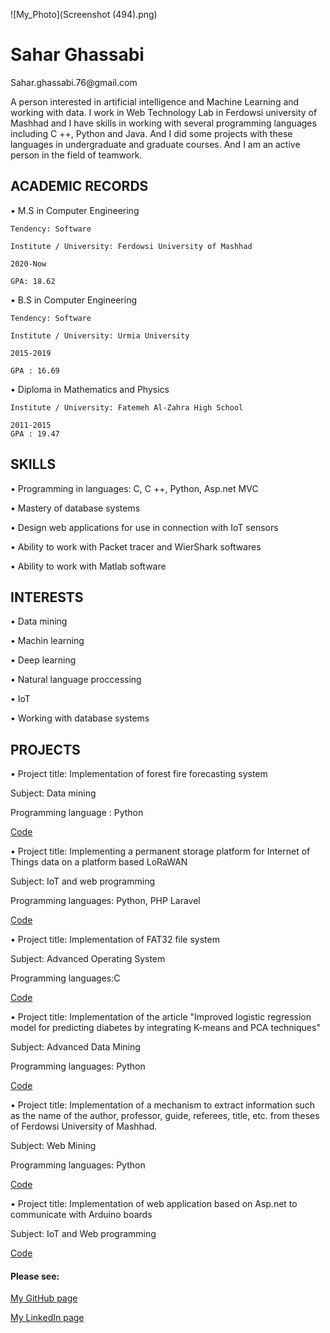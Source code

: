 ![My_Photo](Screenshot (494).png)
<h1>Sahar Ghassabi</h1>    
Sahar.ghassabi.76@gmail.com 
 
A person interested in  artificial intelligence and Machine Learning and working with data.
 I work in Web Technology Lab in Ferdowsi university of Mashhad and I have skills in working with several programming languages including C ++, Python and Java. And I did some projects with these languages in undergraduate and graduate courses. And I am an active person in the field of teamwork.                                    
 
                                                                                                                  
<h2>ACADEMIC RECORDS </h2>
 
• M.S in Computer Engineering

    Tendency: Software
    
    Institute / University: Ferdowsi University of Mashhad
    
    2020-Now
    
    GPA: 18.62
    
    
• B.S in Computer Engineering 

    Tendency: Software
    
    Institute / University: Urmia University
    
    2015-2019
    
    GPA : 16.69
   
• Diploma in Mathematics and Physics

    Institute / University: Fatemeh Al-Zahra High School

    2011-2015
    GPA : 19.47


<h2>SKILLS</h2>
 
•	Programming in languages: C, C ++, Python, Asp.net MVC

•	Mastery of database systems 

•	Design web applications for use in connection with IoT sensors 

•	Ability to work with Packet tracer and WierShark softwares 

•	Ability to work with Matlab software 
 
 
<h2>INTERESTS </h2>
 
•	Data mining 

•	Machin learning 

•	Deep learning 

•	Natural language proccessing

•	IoT 

•	Working with database systems 
 
 
 
<h2>PROJECTS 	</h2> 
 
•	Project title: Implementation of forest fire forecasting system 

   Subject: Data mining 
 
   Programming language : Python 
 
   [Code](https://github.com/saharyi/forestfire/tree/master)
 
•	Project title: Implementing a permanent storage platform for Internet of Things data on a platform based LoRaWAN 

  Subject: IoT and web programming 
 
  Programming languages: Python, PHP Laravel 
  
  [Code](https://github.com/saharyi/Socket-and-thread-programming-in-python-for-give-many-data-from-redis-and-save-them-in-mongodb/tree/master)
  
•	Project title: Implementation of FAT32 file system
 
   Subject: Advanced Operating System 
 
   Programming languages:C
   
   [Code](https://github.com/xeptore/simple-fat-fs)
   

•	Project title: Implementation of the article "Improved logistic regression model for predicting diabetes by integrating K-means and PCA techniques"

  Subject: Advanced Data Mining
 
  Programming languages: Python
  
  [Code](https://github.com/saharyi/dataminingproject/tree/master)
  
•	Project title: Implementation of a mechanism to extract information such as the name of the author, professor, guide, referees, title, etc. from theses of Ferdowsi                    University of Mashhad.

  Subject: Web Mining
 
  Programming languages: Python
  
  [Code](https://github.com/aref98/Thesis-Extractor)
  
•	Project title: Implementation of web application based on Asp.net to communicate with Arduino boards

  Subject: IoT and Web programming
  
  [Code](https://github.com/saharyi/A-Web-Asp.Net-MVC-App-for-communication-with-Arduino-devices/tree/master)
 
 <h4>Please see:</h4>

[My GitHub page](https://github.com/saharyi)
 
[My LinkedIn page](https://www.linkedin.com/in/sahar-ghassabi-676722183)





